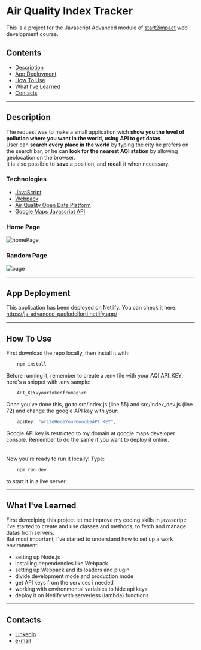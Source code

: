 # Air Quality Index Tracker
This is a project for the Javascript Advanced module of [start2impact](https://www.start2impact.it/) web development course.
<br>
## Contents
- [Description](#description)
- [App Deployment](#app-deployment)
- [How To Use](#how-to-use)
- [What I've Learned](#what-ive-learned)
- [Contacts](#contacts)

---

## Description
The request was to make a small application wich **show you the level of pollution where you want in the world, using API to get datas**.
<br>
User can **search every place in the world** by typing the city he prefers on the search bar, or he can **look for the nearest AQI station** by allowing geolocation on the browser.
<br>
It is also possible to **save** a position, and **recall** it when necessary.
<br>
### Technologies
- [JavaScript](https://javascript.info)
- [Webpack](https://webpack.js.org)
- [Air Quality Open Data Platform](https://aqicn.org/data-platform/token/#/)
- [Google Maps Javascript API](https://developers.google.com/maps/documentation/javascript/overview?hl=it)
### Home Page
![homePage](https://user-images.githubusercontent.com/84512004/139426752-e70caabd-6d8a-43ae-8bcd-36ef56b6ddb3.png)
### Random Page
![page](https://user-images.githubusercontent.com/84512004/139426855-53d6674f-dfb2-4e64-8ab2-399f67d299ef.png)

---

## App Deployment
This application has been deployed on Netlify. You can check it here:<br>
https://js-advanced-paolodellorti.netlify.app/

---

## How To Use
First download the repo locally, then install it with:

```javascript
	npm install
```

Before running it, remember to create a .env file with your AQI API_KEY, here's a snippet with .env sample:

```html
    API_KEY=yourtokenfromaqicn
```

Once you've done this, go to src/index.js (line 55) and src/index_dev.js (line 72) and change the google API key with your:

```javascript
	apiKey: "writeHereYourGoogleAPI_KEY",
```
Google API key is restricted to my domain at google maps developer console. Remember to do the same if you want to deploy it online.
<br><br><br>
Now you're ready to run it locally! Type:

```javascript
	npm run dev
```

to start it in a live server.

---

## What I've Learned
First deveolping this project let me improve my coding skills in javascript: <br>
I've started to create and use classes and methods, to fetch and manage datas from servers.
<br>
But most important, I've started to understand how to set up a work environment:
- setting up Node.js
- installing dependencies like Webpack
- setting up Webpack and its loaders and plugin
- divide development mode and production mode
- get API keys from the services i needed
- working with environmental variables to hide api keys
- deploy it on Netlify with serverless (lambda) functions

---

## Contacts

- [LinkedIn](https://www.linkedin.com/in/paolo-dell-orti/)
- [e-mail](mailto:paolodellorti@gmail.com?subject=[GitHub])
